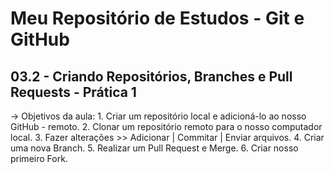 # Meu Repositório de Estudos - Git e GitHub

## 03.2 - Criando Repositórios, Branches e Pull Requests - Prática 1

-> Objetivos da aula:
	1. Criar um repositório local e adicioná-lo ao nosso GitHub - remoto.
    2. Clonar um repositório remoto para o nosso computador local.
    3. Fazer alterações >> Adicionar | Commitar | Enviar arquivos.
    4. Criar uma nova Branch.
    5. Realizar um Pull Request e Merge.
    6. Criar nosso primeiro Fork. 
